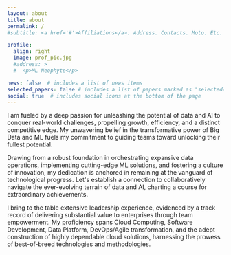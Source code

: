 ```yaml
---
layout: about
title: about
permalink: /
#subtitle: <a href='#'>Affiliations</a>. Address. Contacts. Moto. Etc.

profile:
  align: right
  image: prof_pic.jpg
  #address: >
  #  <p>ML Neophyte</p>

news: false  # includes a list of news items
selected_papers: false # includes a list of papers marked as "selected={true}"
social: true  # includes social icons at the bottom of the page
---
```


I am fueled by a deep passion for unleashing the potential of data and AI to conquer real-world challenges, propelling growth, efficiency, and a distinct competitive edge. My unwavering belief in the transformative power of Big Data and ML fuels my commitment to guiding teams toward unlocking their fullest potential.

Drawing from a robust foundation in orchestrating expansive data operations, implementing cutting-edge ML solutions, and fostering a culture of innovation, my dedication is anchored in remaining at the vanguard of technological progress. Let's establish a connection to collaboratively navigate the ever-evolving terrain of data and AI, charting a course for extraordinary achievements.

I bring to the table extensive leadership experience, evidenced by a track record of delivering substantial value to enterprises through team empowerment. My proficiency spans Cloud Computing, Software Development, Data Platform, DevOps/Agile transformation, and the adept construction of highly dependable cloud solutions, harnessing the prowess of best-of-breed technologies and methodologies.